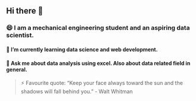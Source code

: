 ## Hi there 👋
### 😄 I am a mechanical engineering student and an aspiring data scientist.
#### 🌱 I’m currently learning data science and web development.
#### 💬 Ask me about data analysis using excel. Also about data related field in general.
> ⚡ Favourite quote:  “Keep your face always toward the sun and the shadows will fall behind you.” - Walt Whitman  
<!--
**Sahas11/sahas11** is a ✨ _special_ ✨ repository because its `README.md` (this file) appears on your GitHub profile.

Here are some ideas to get you started:

- 🔭 I’m currently working on ...
-
- 👯 I’m looking to collaborate on ...
- 🤔 I’m looking for help with ...
- 
- 📫 How to reach me: ...
- Pronouns: ...
-  Fun fact: ...
-->
